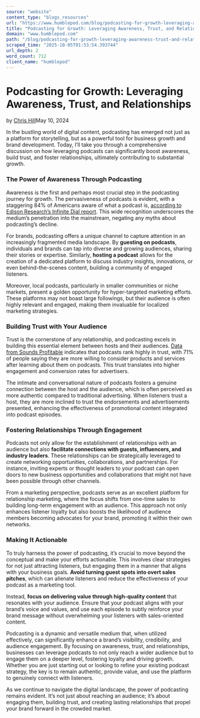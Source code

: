 ```yaml
---
source: "website"
content_type: "blogs_resources"
url: "https://www.humblepod.com/blog/podcasting-for-growth-leveraging-awareness-trust-and-relationships/"
title: "Podcasting for Growth: Leveraging Awareness, Trust, and Relationships"
domain: "www.humblepod.com"
path: "/blog/podcasting-for-growth-leveraging-awareness-trust-and-relationships/"
scraped_time: "2025-10-05T01:53:54.393744"
url_depth: 2
word_count: 712
client_name: "humblepod"
---
```


# Podcasting for Growth: Leveraging Awareness, Trust, and Relationships

by [Chris Hill](https://www.humblepod.com/author/humblepod_rpp86n/ "Posts by Chris Hill")May 10, 2024

In the bustling world of digital content, podcasting has emerged not just as a platform for storytelling, but as a powerful tool for business growth and brand development. Today, I’ll take you through a comprehensive discussion on how leveraging podcasts can significantly boost awareness, build trust, and foster relationships, ultimately contributing to substantial growth.

### The Power of Awareness Through Podcasting

Awareness is the first and perhaps most crucial step in the podcasting journey for growth. The pervasiveness of podcasts is evident, with a staggering 84% of Americans aware of what a podcast is, [according to Edison Research’s Infinite Dial report](https://www.edisonresearch.com/wp-content/uploads/2024/04/The-Infinite-Dial-2024-Deck.pdf). This wide recognition underscores the medium’s penetration into the mainstream, negating any myths about podcasting’s decline.

For brands, podcasting offers a unique channel to capture attention in an increasingly fragmented media landscape. By **guesting on podcasts**, individuals and brands can tap into diverse and growing audiences, sharing their stories or expertise. Similarly, **hosting a podcast** allows for the creation of a dedicated platform to discuss industry insights, innovations, or even behind-the-scenes content, building a community of engaged listeners.

Moreover, local podcasts, particularly in smaller communities or niche markets, present a golden opportunity for hyper-targeted marketing efforts. These platforms may not boast large followings, but their audience is often highly relevant and engaged, making them invaluable for localized marketing strategies.

### Building Trust with Your Audience

Trust is the cornerstone of any relationship, and podcasting excels in building this essential element between hosts and their audiences. [Data from Sounds Profitable](https://soundsprofitable.com/article/five-things-to-know/) indicates that podcasts rank highly in trust, with 71% of people saying they are more willing to consider products and services after learning about them on podcasts. This trust translates into higher engagement and conversion rates for advertisers.

The intimate and conversational nature of podcasts fosters a genuine connection between the host and the audience, which is often perceived as more authentic compared to traditional advertising. When listeners trust a host, they are more inclined to trust the endorsements and advertisements presented, enhancing the effectiveness of promotional content integrated into podcast episodes.

### Fostering Relationships Through Engagement

Podcasts not only allow for the establishment of relationships with an audience but also **facilitate connections with guests, influencers, and industry leaders**. These relationships can be strategically leveraged to create networking opportunities, collaborations, and partnerships. For instance, inviting experts or thought leaders to your podcast can open doors to new business opportunities and collaborations that might not have been possible through other channels.

From a marketing perspective, podcasts serve as an excellent platform for relationship marketing, where the focus shifts from one-time sales to building long-term engagement with an audience. This approach not only enhances listener loyalty but also boosts the likelihood of audience members becoming advocates for your brand, promoting it within their own networks.

### Making It Actionable

To truly harness the power of podcasting, it’s crucial to move beyond the conceptual and make your efforts actionable. This involves clear strategies for not just attracting listeners, but engaging them in a manner that aligns with your business goals. **Avoid turning guest spots into overt sales pitches**, which can alienate listeners and reduce the effectiveness of your podcast as a marketing tool.

Instead, **focus on delivering value through high-quality content** that resonates with your audience. Ensure that your podcast aligns with your brand’s voice and values, and use each episode to subtly reinforce your brand message without overwhelming your listeners with sales-oriented content.

Podcasting is a dynamic and versatile medium that, when utilized effectively, can significantly enhance a brand’s visibility, credibility, and audience engagement. By focusing on awareness, trust, and relationships, businesses can leverage podcasts to not only reach a wider audience but to engage them on a deeper level, fostering loyalty and driving growth. Whether you are just starting out or looking to refine your existing podcast strategy, the key is to remain authentic, provide value, and use the platform to genuinely connect with listeners.

As we continue to navigate the digital landscape, the power of podcasting remains evident. It’s not just about reaching an audience; it’s about engaging them, building trust, and creating lasting relationships that propel your brand forward in the crowded market.